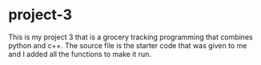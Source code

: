 # project-3

This is my project 3 that is a grocery tracking programming that combines python and c++.  The source file is the starter code that was given to me and I added all the functions to make it run.
